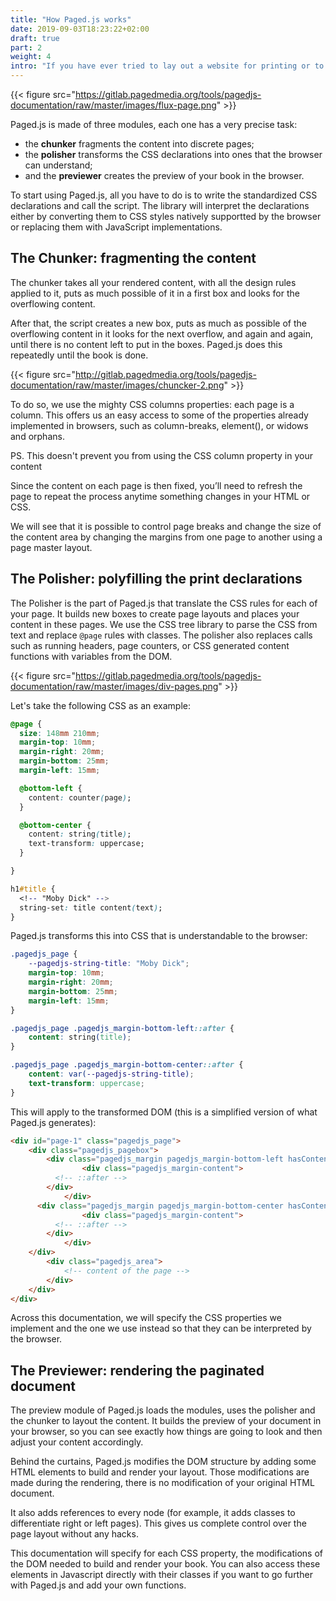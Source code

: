 ```yaml
---
title: "How Paged.js works"
date: 2019-09-03T18:23:22+02:00
draft: true
part: 2
weight: 4
intro: "If you have ever tried to lay out a website for printing or to publish a book in HTML, you’ll have experienced the limitations of styling meant for displaying scrolling text on screens. Paged.js helps make it possible to produce paginated material from your browser."  
---
```





{{< figure src="https://gitlab.pagedmedia.org/tools/pagedjs-documentation/raw/master/images/flux-page.png" >}}

Paged.js is made of three modules, each one has a very precise task:

- the **chunker** fragments the content into discrete pages;
- the **polisher** transforms the CSS declarations into ones that the browser can understand;
- and the **previewer** creates the preview of your book in the browser.

To start using Paged.js, all you have to do is to write the standardized CSS declarations and call the script. The library will interpret the declarations either by converting them to CSS styles  natively supportted by the browser or replacing them with JavaScript implementations.



## The Chunker: fragmenting the content


The chunker takes all your rendered content, with all the design rules applied to it, puts as much possible of it in a first box and looks for the overflowing content.

<!-- ![The chunker puts all your rendered content in a box and checks the overflow](https://gitlab.pagedmedia.org/tools/pagedjs-documentation/raw/master/images/chuncker-1.png) -->

After that, the script creates a new box, puts as much as possible of the overflowing content in it looks for the next overflow, and again and again, until there is no content left to put in the boxes. Paged.js does this repeatedly until the book is done. 

<!-- ![The chunker creates a new box and puts the overflow content in it]() -->

{{< figure src="http://gitlab.pagedmedia.org/tools/pagedjs-documentation/raw/master/images/chuncker-2.png" >}}

To do so, we use the mighty CSS columns properties: each page is a column. This offers us an easy access to some of the properties already implemented in browsers, such as column-breaks, element(), or widows and orphans.

PS. This doesn't prevent you from using the CSS column property in your content



Since the content on each page is then fixed, you’ll need to refresh the page to repeat the process anytime something changes in your HTML or CSS.



We will see that it is possible to control page breaks and change the size of the content area by changing the margins from one page to another using a page master layout.


## The Polisher: polyfilling the print declarations

The Polisher is the part of Paged.js that translate the CSS rules for each of your page. It builds new boxes to create page layouts and places your content in these pages. We use the CSS tree library to parse the CSS from text and replace `@page` rules with classes. The polisher also replaces calls such as running headers, page counters, or CSS generated content functions with variables from the DOM.

{{< figure src="https://gitlab.pagedmedia.org/tools/pagedjs-documentation/raw/master/images/div-pages.png" >}}

Let's take the following CSS as an example:

```css {linenos=table,linenostart=1}
@page {
  size: 148mm 210mm;
  margin-top: 10mm;
  margin-right: 20mm;
  margin-bottom: 25mm;
  margin-left: 15mm;

  @bottom-left {
    content: counter(page);
  }

  @bottom-center {
    content: string(title);
    text-transform: uppercase;
  }

}

h1#title {
  <!-- "Moby Dick" -->
  string-set: title content(text);
}
```


Paged.js transforms this into CSS that is understandable to the browser:

```css {linenos=table,linenostart=1}
.pagedjs_page {
	--pagedjs-string-title: "Moby Dick";
	margin-top: 10mm;
	margin-right: 20mm;
	margin-bottom: 25mm;
	margin-left: 15mm;
}

.pagedjs_page .pagedjs_margin-bottom-left::after {
	content: string(title);
}

.pagedjs_page .pagedjs_margin-bottom-center::after {
	content: var(--pagedjs-string-title);
	text-transform: uppercase;
}
```


This will apply to the transformed DOM (this is a simplified version of what Paged.js generates):

```html
<div id="page-1" class="pagedjs_page">
	<div class="pagedjs_pagebox">
    	<div class="pagedjs_margin pagedjs_margin-bottom-left hasContent">
				<div class="pagedjs_margin-content">
          <!-- ::after -->
        </div>
			</div>
      <div class="pagedjs_margin pagedjs_margin-bottom-center hasContent">
				<div class="pagedjs_margin-content">
          <!-- ::after -->
        </div>
			</div>
    </div>
		<div class="pagedjs_area">
			<!-- content of the page -->
		</div>
	</div>
</div>
```


Across this documentation, we will specify the CSS properties we implement and the one we use instead so that they can be interpreted by the browser.

## The Previewer: rendering the paginated document

The preview module of Paged.js loads the modules, uses the polisher and the chunker to layout the content. It builds the preview of your document in your browser, so you can see exactly how things are going to look and then adjust your content accordingly.

Behind the curtains, Paged.js modifies the DOM structure by adding some HTML elements to build and render your layout. Those modifications are made during the rendering, there is no modification of your original HTML document.

It also adds references to every node (for example, it adds classes to differentiate right or left pages). This gives us complete control over the page layout without any hacks.

This documentation will specify for each CSS property, the modifications of the DOM needed to build and render your book. You can also access these elements in Javascript directly with their classes if you want to go further with Paged.js and add your own functions.
